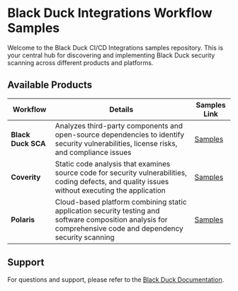 # Black Duck Integrations Workflow Samples                                                                                                                                                                                               
                                                                                                                                                                                                                                         
Welcome to the Black Duck CI/CD Integrations samples repository. This is your central hub for discovering and implementing Black Duck security scanning across different products and platforms.                                        
                                                                                                                                                                                                                                         
## Available Products                                                                                                                                                                                                                    
                                                                                                                                                                                                                                         
| Workflow | Details | Samples Link |                                                                                                                                                                                            
|---------|-------------|-------------------|                                                                                                                                                                                            
| **Black Duck SCA** | Analyzes third-party components and open-source dependencies to identify security vulnerabilities, license risks, and compliance issues | [Samples](https://github.com/blackducksca-workflow-samples) |                                                                                                          
| **Coverity** | Static code analysis that examines source code for security vulnerabilities, coding defects, and quality issues without executing the application | [Samples](https://github.com/coverity-cnc-workflow-samples) |                                                                                                         
| **Polaris** | Cloud-based platform combining static application security testing and software composition analysis for comprehensive code and dependency security scanning | [Samples](https://github.com/polaris-workflow-examples) |                                                                                                             
                                                                                                                                                                                                                                                                                                                                                                                                                                                          
## Support                                                                                                                                                                                                                               
                                                                                                                                                                                                                                         
For questions and support, please refer to the [Black Duck Documentation](https://documentation.blackduck.com/category/cicd_integrations).  
